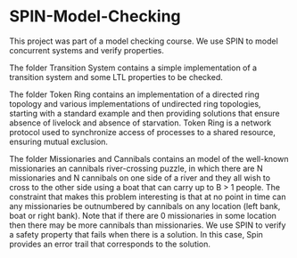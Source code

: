 # SPIN-Model-Checking
This project was part of a model checking course. We use SPIN to model concurrent systems and verify properties.

The folder Transition System contains a simple implementation of a transition system and some LTL properties to be checked.

The folder Token Ring contains an implementation of a directed ring topology and various implementations of undirected ring topologies, starting with a standard example and then providing solutions that ensure absence of livelock and absence of starvation.
Token Ring is a network protocol used to synchronize access of processes to a shared resource, ensuring mutual exclusion.

The folder Missionaries and Cannibals contains an model of the well-known missionaries an cannibals river-crossing puzzle, in which there are N missionaries and N cannibals on one side of a river and they all wish to cross to the other side using a boat that can carry up to B > 1 people. The constraint that makes this problem interesting is that at no point in time can any missionaries be outnumbered by cannibals on any location (left bank, boat or right bank). Note that if there are 0 missionaries in some location then there may be more cannibals than missionaries.
We use SPIN to verify a safety property that fails when there is a solution. In this case, Spin provides an error trail that corresponds to the solution.
